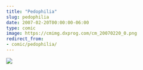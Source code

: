 ```yaml
---
title: "Pedophilia"
slug: pedophilia
date: 2007-02-20T00:00:00-06:00
type: comic
image: https://cmimg.dxprog.com/cm_20070220_0.png
redirect_from:
- comic/pedophilia/
---
```

[![](https://cmimg.dxprog.com/cm_20070220_0.png)](https://cmimg.dxprog.com/cm_20070220_0.png)


